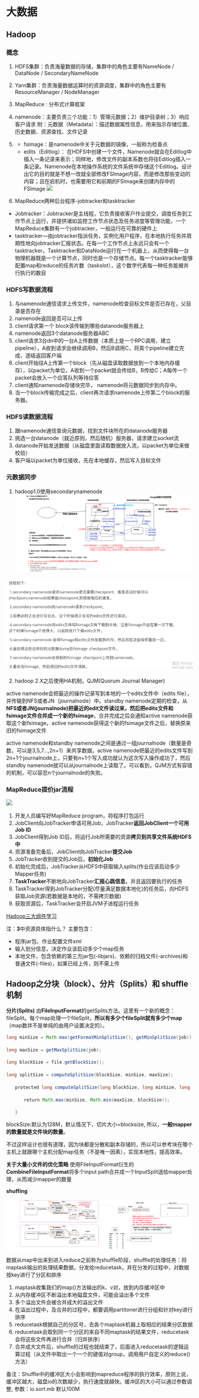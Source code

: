 # 大数据

## Hadoop

### **概念**
1. HDFS集群：负责海量数据的存储，集群中的角色主要有NameNode / DataNode / SecondaryNameNode
2. Yarn集群：负责海量数据运算时的资源调度，集群中的角色主要有 ResourceManager / NodeManager
3. MapReduce : 分布式计算框架

1. namenode：主要负责三个功能：1）管理元数据；2）维护目录树；3）响应客户请求
附：元数据（Metadata）：描述数据属性信息，用来指示存储位置、历史数据、资源查找、文件记录

2. - fsimage：是namenode中关于元数据的镜像，一般称为检查点
   - edits（Editlog）： 在HDFS中创建一个文件，Namenode就会在Editlog中插入一条记录来表示；同样地，修改文件的副本系数也将往Editlog插入一条记录。Namenode在本地操作系统的文件系统中存储这个Editlog。设计出它的目的就是不想一改就全部修改FSImage内容，而是修改那些变动的内容；且在宕机时，也需要用它和前期的FSImage来创建内存中的FSImage
 ![](https://images0.cnblogs.com/i/587080/201405/221035025741273.png)

3. MapReduce两种后台程序-jobtracker和tasktracker
- Jobtracker：Jobtracker是主线程，它负责接收客户作业提交，调度任务到工作节点上运行，并提供诸如监控工作节点状态及任务进度等管理功能，一个MapReduce集群有一个jobtracker，一般运行在可靠的硬件上
- tasktracker—由jobtracker指派任务，实例化用户程序，在本地执行任务并周期性地向jobtracker汇报状态。在每一个工作节点上永远只会有一个tasktracker。Tasktracker和DataNode运行在一个机器上，从而使得每一台物理机器既是一个计算节点，同时也是一个存储节点。每一个tasktracker能够配置map和reduce的任务片数（taskslot），这个数字代表每一种任务能被并行执行的数目

### **HDFS写数据流程**

1.  与namenode通信请求上传文件，namenode检查目标文件是否已存在，父目录是否存在
2.  namenode返回是否可以上传
3.  client请求第一个 block该传输到哪些datanode服务器上
4.  namenode返回3个datanode服务器ABC
5.  client请求3台dn中的一台A上传数据（本质上是一个RPC调用，建立pipeline），A收到请求会继续调用B，然后B调用C，将真个pipeline建立完成，逐级返回客户端
6.  client开始往A上传第一个block（先从磁盘读取数据放到一个本地内存缓存），以packet为单位，A收到一个packet就会传给B，B传给C；A每传一个packet会放入一个应答队列等待应答
7.  client通知namenode存储块完毕， namenode将元数据同步到内存中。
8.  当一个block传输完成之后，client再次请求namenode上传第二个block的服务器。

###  **HDFS读数据流程**

1.  跟namenode通信查询元数据，找到文件块所在的datanode服务器
2.  挑选一台datanode（就近原则，然后随机）服务器，请求建立socket流
3.  datanode开始发送数据（从磁盘里面读取数据放入流，以packet为单位来做校验）
4.  客户端以packet为单位接收，先在本地缓存，然后写入目标文件

### **元数据同步**

1. hadoop1.0使用secondarynamenode
![clipboard](https://github.com/Dannymeng/picture/blob/master/clipboard.png?raw=true)

![clipboard2](https://github.com/Dannymeng/picture/blob/master/clipboard2.png?raw=true)

2. hadoop 2.X之后使用HA机制，QJM(Quorum Journal Manager)

active namenode会把最近的操作记录写到本地的一个edits文件中（edits file），并传输到NFS或者JN（journalnode）中。standby namenode定期的检查，从**NFS或者JN(journalnode)把最近的edit文件读过来，然后把edits文件和fsimage文件合并成一个新的fsimage**，合并完成之后会通知active namenode获取这个新fsimage。active namenode获得这个新的fsimage文件之后，替换原来旧的fsimage文件

active namenode和standby namenode之间是通过一组journalnode（数量是奇数，可以是3,5,7...,2n+1）来共享数据。active namenode把最近的edits文件写到2n+1个journalnode上，只要有n+1个写入成功就认为这次写入操作成功了，然后standby namenode就可以从journalnode上读取了。可以看到，QJM方式有容错的机制，可以容忍n个journalnode的失败。

### **MapReduce提价jar流程**

![](https://img-blog.csdn.net/20180824223513167?watermark/2/text/aHR0cHM6Ly9ibG9nLmNzZG4ubmV0L3dlaXhpbl80MDUzNTMyMw==/font/5a6L5L2T/fontsize/400/fill/I0JBQkFCMA==/dissolve/70)
1. 开发人员编写好MapReduce program，将程序打包运行
2. JobClient向JobTracker申请可用Job，JobTracker**返回JobClient一个可用Job ID**
3. JobClient得到Job ID后，将运行Job所需要的资源**拷贝到共享文件系统HDFS中**
4. 资源准备完备后，JobClient向JobTracker**提交Job**
5. JobTracker收到提交的Job后，**初始化Job**
6. 初始化完成后，JobTracker从HDFS中获取输入splits(作业应该启动多少Mapper任务)
7. **TaskTracker**不断地向JobTracker**汇报心跳信息**，并且返回要执行的任务
8. TaskTracker得到JobTracker分配(尽量满足数据本地化)的任务后，向HDFS获取Job资源(若数据是本地的，不需拷贝数据)
9. 获取资源后，TaskTracker会开启JVM子进程运行任务

[Hadoop三大组件学习](https://blog.csdn.net/weixin_40535323/article/details/82025442)

注：**3**中资源具体指什么？
主要包含：
-  程序jar包、作业配置文件xml
- 输入划分信息，决定作业该启动多少个map任务
- 本地文件，包含依赖的第三方jar包(-libjars)、依赖的归档文件(-archives)和普通文件(-files)，如果已经上传，则不需上传


## **Hadoop之分块（block）、分片（Splits）和 shuffle机制**

**分片(Splits)**
由**FileInputFormat**的getSplits方法。这里有一个新的概念：fileSplit。每个map处理一个fileSplit，**所以有多少个fileSplit就有多少个map**（map数并不是单纯的由用户设置决定的）。
```java
long minSize = Math.max(getFormatMinSplitSize(), getMinSplitSize(job));

long maxSize = getMaxSplitSize(job);

long blockSize = file.getBlockSize();

long splitSize = computeSplitSize(blockSize, minSize, maxSize);

　　protected long computeSplitSize(long blockSize, long minSize, long maxSize) {

　　　　return Math.max(minSize, Math.min(maxSize, blockSize));
　　　　
　　}
```

blockSize:默认为128M，默认情况下，切片大小=blocksize, 所以，**一般mapper的数量就是文件块的数量**。

不过这样设计也很有道理，因为块都是分散和副本存储的，所以可以参考块在哪个主机上就跟哪个主机分配map任务（不是唯一因素），实现本地性，提高效率。

**关于大量小文件的优化策略**
使用FileInputFormat衍生的**CombineFileInputFormat**将多个input path合并成一个InputSplit送给mapper处理，从而减少mapper的数量

**shuffing**

![mapreduce的shuffle原理](https://github.com/Dannymeng/picture/blob/master/mapreduce%E7%9A%84shuffle%E5%8E%9F%E7%90%86.png?raw=true)

数据从map中出来到进入reduce之前称为shuffle阶段，shuffle的处理任务：将maptask输出的处理结果数据，分发给reducetask，并在分发的过程中，对数据按key进行了分区和排序
1. maptask收集我们的map()方法输出的k、v对，放到内存缓冲区中
2. 从内存缓冲区不断溢出本地磁盘文件，可能会溢出多个文件
3. 多个溢出文件会被合并成大的溢出文件
4. 在溢出过程中，及合并的过程中，都要调用partitoner进行分组和针对key进行排序
5. reducetask根据自己的分区号，去各个maptask机器上取相应的结果分区数据
6. reducetask会取到同一个分区的来自不同maptask的结果文件，reducetask会将这些文件再进行合并（归并排序）
7. 合并成大文件后，shuffle的过程也就结束了，后面进入reducetask的逻辑运算过程（从文件中取出一个一个的键值对group，调用用户自定义的reduce()方法）

备注：Shuffle中的缓冲区大小会影响到mapreduce程序的执行效率，原则上说，缓冲区越大，磁盘io的次数越少，执行速度就越快。缓冲区的大小可以通过参数调整, 参数：io.sort.mb 默认100M



